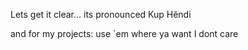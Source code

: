 Lets get it clear...
its pronounced Kup Hĕndi

and for my projects:
use `em where ya want I dont care
